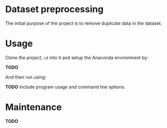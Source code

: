 # Dataset preprocessing

The initial purpose of the project is to remove duplicate data in the dataset.

# Usage

Clone the project, `cd` into it and setup the Anaconda environment by:

**TODO**

And then run using:

**TODO** Include program usage and command line options.

# Maintenance

**TODO**
